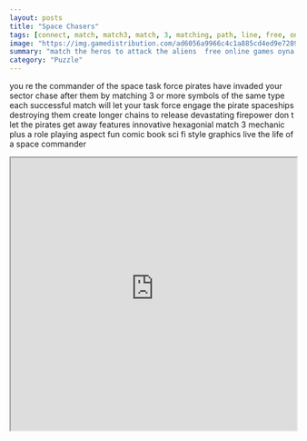 ```yaml
---
layout: posts
title: "Space Chasers"
tags: [connect, match, match3, match, 3, matching, path, line, free, online, games, oyna, game, free, games, play, play, games]
image: "https://img.gamedistribution.com/ad6056a9966c4c1a885cd4ed9e7289bc-1280x550.jpeg"
summary: "match the heros to attack the aliens  free online games oyna game free games play play games"
category: "Puzzle"
---
```


you re the commander of the space task force pirates have invaded your sector chase after them by matching 3 or more symbols of the same type each successful match will let your task force engage the pirate spaceships destroying them create longer chains to release devastating firepower don t let the pirates get away features innovative hexagonial match 3 mechanic plus a role playing aspect fun comic book sci fi style graphics live the life of a space commander

<iframe width="100%" height="480px;" src="https://html5.gamedistribution.com/ad6056a9966c4c1a885cd4ed9e7289bc/"></iframe>
